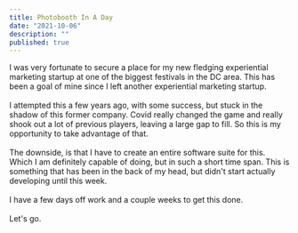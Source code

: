 ```yaml
---
title: Photobooth In A Day
date: "2021-10-06"
description: ""
published: true
---
```


I was very fortunate to secure a place for my new fledging experiential marketing startup at one of the biggest festivals in the DC area. This has been a goal of mine since I left another experiential marketing startup.
\
\
I attempted this a few years ago, with some success, but stuck in the shadow of this former company. Covid really changed the game and really shook out a lot of previous players, leaving a large gap to fill. So this is my opportunity to take advantage of that.
\
\
The downside, is that I have to create an entire software suite for this. Which I am definitely capable of doing, but in such a short time span. This is something that has been in the back of my head, but didn't start actually developing until this week.
\
\
I have a few days off work and a couple weeks to get this done.
\
\
Let's go.

